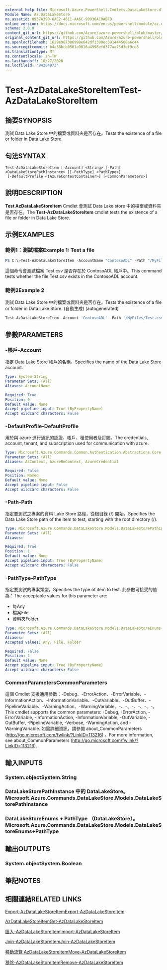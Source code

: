```yaml
---
external help file: Microsoft.Azure.PowerShell.Cmdlets.DataLakeStore.dll-Help.xml
Module Name: Az.DataLakeStore
ms.assetid: 0937A390-6AC2-4611-AA6C-99936AC0ABFD
online version: https://docs.microsoft.com/en-us/powershell/module/az.datalakestore/test-azdatalakestoreitem
schema: 2.0.0
content_git_url: https://github.com/Azure/azure-powershell/blob/master/src/DataLakeStore/DataLakeStore/help/Test-AzDataLakeStoreItem.md
original_content_git_url: https://github.com/Azure/azure-powershell/blob/master/src/DataLakeStore/DataLakeStore/help/Test-AzDataLakeStoreItem.md
ms.openlocfilehash: 1629e987386998e642df1390ec391444500a6c44
ms.sourcegitcommit: b4a38bcb0501a9016a4998efd377aa75d3ef9ce8
ms.translationtype: MT
ms.contentlocale: zh-TW
ms.lasthandoff: 10/27/2020
ms.locfileid: "94284973"
---
```

# <span data-ttu-id="f8b62-101">Test-AzDataLakeStoreItem</span><span class="sxs-lookup"><span data-stu-id="f8b62-101">Test-AzDataLakeStoreItem</span></span>

## <span data-ttu-id="f8b62-102">摘要</span><span class="sxs-lookup"><span data-stu-id="f8b62-102">SYNOPSIS</span></span>
<span data-ttu-id="f8b62-103">測試 Data Lake Store 中的檔案或資料夾是否存在。</span><span class="sxs-lookup"><span data-stu-id="f8b62-103">Tests the existence of a file or folder in Data Lake Store.</span></span>

## <span data-ttu-id="f8b62-104">句法</span><span class="sxs-lookup"><span data-stu-id="f8b62-104">SYNTAX</span></span>

```
Test-AzDataLakeStoreItem [-Account] <String> [-Path] <DataLakeStorePathInstance> [[-PathType] <PathType>]
 [-DefaultProfile <IAzureContextContainer>] [<CommonParameters>]
```

## <span data-ttu-id="f8b62-105">說明</span><span class="sxs-lookup"><span data-stu-id="f8b62-105">DESCRIPTION</span></span>
<span data-ttu-id="f8b62-106">**Test AzDataLakeStoreItem** Cmdlet 會測試 Data Lake store 中的檔案或資料夾是否存在。</span><span class="sxs-lookup"><span data-stu-id="f8b62-106">The **Test-AzDataLakeStoreItem** cmdlet tests the existence of a file or folder in Data Lake Store.</span></span>

## <span data-ttu-id="f8b62-107">示例</span><span class="sxs-lookup"><span data-stu-id="f8b62-107">EXAMPLES</span></span>

### <span data-ttu-id="f8b62-108">範例1：測試檔案</span><span class="sxs-lookup"><span data-stu-id="f8b62-108">Example 1: Test a file</span></span>
```powershell
PS C:\>Test-AzDataLakeStoreItem -AccountName "ContosoADL" -Path "/MyFiles/Test.csv"
```

<span data-ttu-id="f8b62-109">這個命令會測試檔案 Test.csv 是否存在於 ContosoADL 帳戶中。</span><span class="sxs-lookup"><span data-stu-id="f8b62-109">This command tests whether the file Test.csv exists in the ContosoADL account.</span></span>

### <span data-ttu-id="f8b62-110">範例2</span><span class="sxs-lookup"><span data-stu-id="f8b62-110">Example 2</span></span>

<span data-ttu-id="f8b62-111">測試 Data Lake Store 中的檔案或資料夾是否存在。</span><span class="sxs-lookup"><span data-stu-id="f8b62-111">Tests the existence of a file or folder in Data Lake Store.</span></span> <span data-ttu-id="f8b62-112"> (自動生成) </span><span class="sxs-lookup"><span data-stu-id="f8b62-112">(autogenerated)</span></span>

<!-- Aladdin Generated Example -->
```powershell
Test-AzDataLakeStoreItem -Account 'ContosoADL' -Path '/MyFiles/Test.csv' -PathType Any
```

## <span data-ttu-id="f8b62-113">參數</span><span class="sxs-lookup"><span data-stu-id="f8b62-113">PARAMETERS</span></span>

### <span data-ttu-id="f8b62-114">-帳戶</span><span class="sxs-lookup"><span data-stu-id="f8b62-114">-Account</span></span>
<span data-ttu-id="f8b62-115">指定 Data Lake Store 帳戶的名稱。</span><span class="sxs-lookup"><span data-stu-id="f8b62-115">Specifies the name of the Data Lake Store account.</span></span>

```yaml
Type: System.String
Parameter Sets: (All)
Aliases: AccountName

Required: True
Position: 0
Default value: None
Accept pipeline input: True (ByPropertyName)
Accept wildcard characters: False
```

### <span data-ttu-id="f8b62-116">-DefaultProfile</span><span class="sxs-lookup"><span data-stu-id="f8b62-116">-DefaultProfile</span></span>
<span data-ttu-id="f8b62-117">用於與 azure 進行通訊的認證、帳戶、租使用者及訂閱。</span><span class="sxs-lookup"><span data-stu-id="f8b62-117">The credentials, account, tenant, and subscription used for communication with azure.</span></span>

```yaml
Type: Microsoft.Azure.Commands.Common.Authentication.Abstractions.Core.IAzureContextContainer
Parameter Sets: (All)
Aliases: AzContext, AzureRmContext, AzureCredential

Required: False
Position: Named
Default value: None
Accept pipeline input: False
Accept wildcard characters: False
```

### <span data-ttu-id="f8b62-118">-Path</span><span class="sxs-lookup"><span data-stu-id="f8b62-118">-Path</span></span>
<span data-ttu-id="f8b62-119">指定要測試之專案的資料 Lake Store 路徑，從根目錄 (/) 開始。</span><span class="sxs-lookup"><span data-stu-id="f8b62-119">Specifies the Data Lake Store path of the item to test, starting with the root directory (/).</span></span>

```yaml
Type: Microsoft.Azure.Commands.DataLakeStore.Models.DataLakeStorePathInstance
Parameter Sets: (All)
Aliases:

Required: True
Position: 1
Default value: None
Accept pipeline input: True (ByPropertyName)
Accept wildcard characters: False
```

### <span data-ttu-id="f8b62-120">-PathType</span><span class="sxs-lookup"><span data-stu-id="f8b62-120">-PathType</span></span>
<span data-ttu-id="f8b62-121">指定要測試的專案類型。</span><span class="sxs-lookup"><span data-stu-id="f8b62-121">Specifies the type of item to test.</span></span>
<span data-ttu-id="f8b62-122">此參數可接受的值為：</span><span class="sxs-lookup"><span data-stu-id="f8b62-122">The acceptable values for this parameter are:</span></span>
- <span data-ttu-id="f8b62-123">每</span><span class="sxs-lookup"><span data-stu-id="f8b62-123">Any</span></span> 
- <span data-ttu-id="f8b62-124">檔案</span><span class="sxs-lookup"><span data-stu-id="f8b62-124">File</span></span> 
- <span data-ttu-id="f8b62-125">資料夾</span><span class="sxs-lookup"><span data-stu-id="f8b62-125">Folder</span></span>

```yaml
Type: Microsoft.Azure.Commands.DataLakeStore.Models.DataLakeStoreEnums+PathType
Parameter Sets: (All)
Aliases:
Accepted values: Any, File, Folder

Required: False
Position: 2
Default value: None
Accept pipeline input: True (ByPropertyName)
Accept wildcard characters: False
```

### <span data-ttu-id="f8b62-126">CommonParameters</span><span class="sxs-lookup"><span data-stu-id="f8b62-126">CommonParameters</span></span>
<span data-ttu-id="f8b62-127">這個 Cmdlet 支援通用參數：-Debug、-ErrorAction、-ErrorVariable、-InformationAction、-InformationVariable、-OutVariable、-OutBuffer、-PipelineVariable、-WarningAction、-WarningVariable、-、-、-、-、-、-。</span><span class="sxs-lookup"><span data-stu-id="f8b62-127">This cmdlet supports the common parameters: -Debug, -ErrorAction, -ErrorVariable, -InformationAction, -InformationVariable, -OutVariable, -OutBuffer, -PipelineVariable, -Verbose, -WarningAction, and -WarningVariable.</span></span> <span data-ttu-id="f8b62-128">如需詳細資訊，請參閱 about_CommonParameters (http://go.microsoft.com/fwlink/?LinkID=113216) 。</span><span class="sxs-lookup"><span data-stu-id="f8b62-128">For more information, see about_CommonParameters (http://go.microsoft.com/fwlink/?LinkID=113216).</span></span>

## <span data-ttu-id="f8b62-129">輸入</span><span class="sxs-lookup"><span data-stu-id="f8b62-129">INPUTS</span></span>

### <span data-ttu-id="f8b62-130">System.object</span><span class="sxs-lookup"><span data-stu-id="f8b62-130">System.String</span></span>

### <span data-ttu-id="f8b62-131">DataLakeStorePathInstance 中的 DataLakeStore。</span><span class="sxs-lookup"><span data-stu-id="f8b62-131">Microsoft.Azure.Commands.DataLakeStore.Models.DataLakeStorePathInstance</span></span>

### <span data-ttu-id="f8b62-132">DataLakeStoreEnums + PathType （DataLakeStore）。</span><span class="sxs-lookup"><span data-stu-id="f8b62-132">Microsoft.Azure.Commands.DataLakeStore.Models.DataLakeStoreEnums+PathType</span></span>

## <span data-ttu-id="f8b62-133">輸出</span><span class="sxs-lookup"><span data-stu-id="f8b62-133">OUTPUTS</span></span>

### <span data-ttu-id="f8b62-134">System.object</span><span class="sxs-lookup"><span data-stu-id="f8b62-134">System.Boolean</span></span>

## <span data-ttu-id="f8b62-135">筆記</span><span class="sxs-lookup"><span data-stu-id="f8b62-135">NOTES</span></span>

## <span data-ttu-id="f8b62-136">相關連結</span><span class="sxs-lookup"><span data-stu-id="f8b62-136">RELATED LINKS</span></span>

[<span data-ttu-id="f8b62-137">Export-AzDataLakeStoreItem</span><span class="sxs-lookup"><span data-stu-id="f8b62-137">Export-AzDataLakeStoreItem</span></span>](./Export-AzDataLakeStoreItem.md)

[<span data-ttu-id="f8b62-138">AzDataLakeStoreItem</span><span class="sxs-lookup"><span data-stu-id="f8b62-138">Get-AzDataLakeStoreItem</span></span>](./Get-AzDataLakeStoreItem.md)

[<span data-ttu-id="f8b62-139">匯入-AzDataLakeStoreItem</span><span class="sxs-lookup"><span data-stu-id="f8b62-139">Import-AzDataLakeStoreItem</span></span>](./Import-AzDataLakeStoreItem.md)

[<span data-ttu-id="f8b62-140">Join-AzDataLakeStoreItem</span><span class="sxs-lookup"><span data-stu-id="f8b62-140">Join-AzDataLakeStoreItem</span></span>](./Join-AzDataLakeStoreItem.md)

[<span data-ttu-id="f8b62-141">移動流覽 AzDataLakeStoreItem</span><span class="sxs-lookup"><span data-stu-id="f8b62-141">Move-AzDataLakeStoreItem</span></span>](./Move-AzDataLakeStoreItem.md)

[<span data-ttu-id="f8b62-142">移除-AzDataLakeStoreItem</span><span class="sxs-lookup"><span data-stu-id="f8b62-142">Remove-AzDataLakeStoreItem</span></span>](./Remove-AzDataLakeStoreItem.md)


